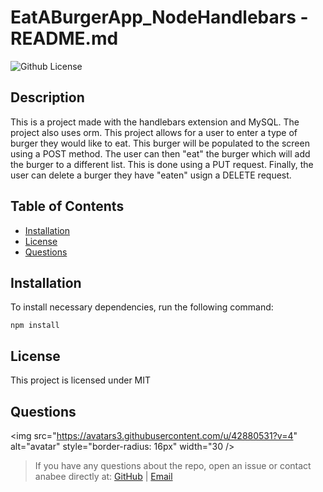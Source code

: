 # EatABurgerApp_NodeHandlebars - README.md

![Github License](https://img.shields.io/badge/license-MIT-blue.svg)

## Description

This is a project made with the handlebars extension and MySQL. The project also uses orm. This project allows for a user to enter a type of burger they would like to eat. This burger will be populated to the screen using a POST method. The user can then "eat" the burger which will add the burger to a different list. This is done using a PUT request. Finally, the user can delete a burger they have "eaten" usign a DELETE request.

## Table of Contents
* [Installation](#installation) 
* [License](#license)
* [Questions](#questions)

## Installation
To install necessary dependencies, run the following command: 

    npm install

## License 
This project is licensed under MIT

## Questions 

<img src="https://avatars3.githubusercontent.com/u/42880531?v=4" alt="avatar" style="border-radius: 16px" width="30 />

> If you have any questions about the repo, open an issue or contact anabee directly at: [GitHub](https://api.github.com/users/anabee) | [Email](null)
